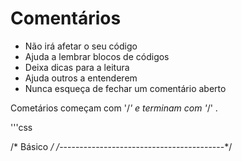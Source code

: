  # Comentários

* Não irá afetar o seu código
* Ajuda a lembrar blocos de códigos
* Deixa dicas para a  leitura 
* Ajuda outros a entenderem
* Nunca esqueça de fechar um comentário aberto

Cometários começam com '/*' e terminam com '*/' .

'''css

/* Básico */
/*-----------------------------------------*/
 
